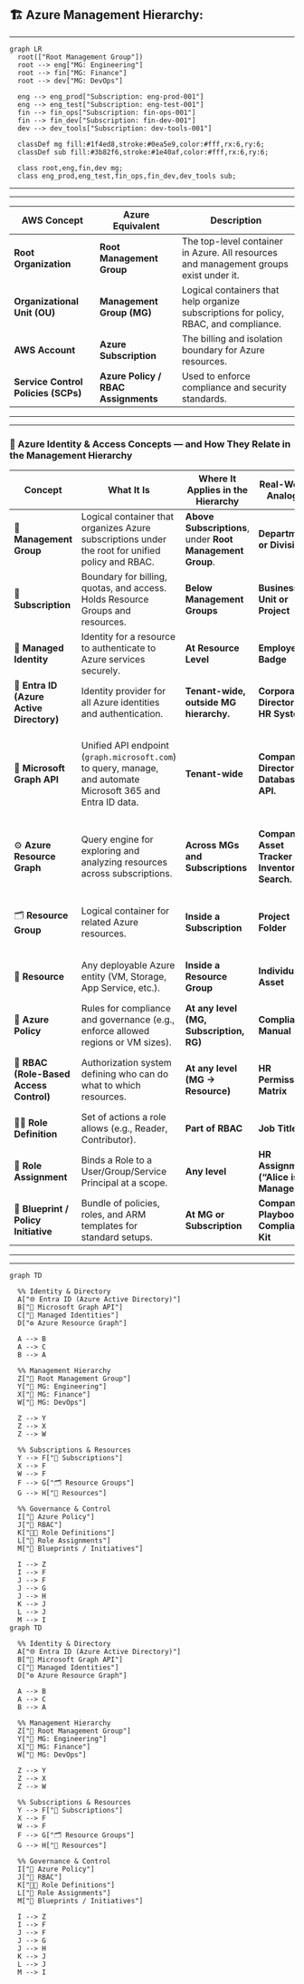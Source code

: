 ## 🏗️ Azure Management Hierarchy:

---
```mermaid
graph LR
  root(["Root Management Group"])
  root --> eng["MG: Engineering"]
  root --> fin["MG: Finance"]
  root --> dev["MG: DevOps"]

  eng --> eng_prod["Subscription: eng-prod-001"]
  eng --> eng_test["Subscription: eng-test-001"]
  fin --> fin_ops["Subscription: fin-ops-001"]
  fin --> fin_dev["Subscription: fin-dev-001"]
  dev --> dev_tools["Subscription: dev-tools-001"]

  classDef mg fill:#1f4ed8,stroke:#0ea5e9,color:#fff,rx:6,ry:6;
  classDef sub fill:#3b82f6,stroke:#1e40af,color:#fff,rx:6,ry:6;

  class root,eng,fin,dev mg;
  class eng_prod,eng_test,fin_ops,fin_dev,dev_tools sub;

```
---
---

| AWS Concept                         | Azure Equivalent                    | Description                                                                           |
| ----------------------------------- | ----------------------------------- | ------------------------------------------------------------------------------------- |
| **Root Organization**               | **Root Management Group**           | The top-level container in Azure. All resources and management groups exist under it. |
| **Organizational Unit (OU)**        | **Management Group (MG)**           | Logical containers that help organize subscriptions for policy, RBAC, and compliance. |
| **AWS Account**                     | **Azure Subscription**              | The billing and isolation boundary for Azure resources.                               |
| **Service Control Policies (SCPs)** | **Azure Policy / RBAC Assignments** | Used to enforce compliance and security standards.                                    |

---
---
### 🧩 Azure Identity & Access Concepts — and How They Relate in the Management Hierarchy

| **Concept**                              | **What It Is**                                                                                               | **Where It Applies in the Hierarchy**                     | **Real-World Analogy**                        | **Relation to Others**                                                              |
| ---------------------------------------- | ------------------------------------------------------------------------------------------------------------ | --------------------------------------------------------- | --------------------------------------------- | ----------------------------------------------------------------------------------- |
| 🏢 **Management Group**                  | Logical container that organizes Azure subscriptions under the root for unified policy and RBAC.             | **Above Subscriptions**, under **Root Management Group**. | **Department or Division**                    | Policies and RBAC inherit downward.                                                 |
| 💠 **Subscription**                      | Boundary for billing, quotas, and access. Holds Resource Groups and resources.                               | **Below Management Groups**                               | **Business Unit or Project**                  | Receives inherited governance from MG.                                              |
| 🤝 **Managed Identity**                  | Identity for a resource to authenticate to Azure services securely.                                          | **At Resource Level**                                     | **Employee Badge**                            | Removes the need for stored credentials.                                            |
| 🧩 **Entra ID (Azure Active Directory)** | Identity provider for all Azure identities and authentication.                                               | **Tenant-wide, outside MG hierarchy.**                    | **Corporate Directory / HR System.**          | Central to RBAC, policies, and authentication.                                      |
| 🧭 **Microsoft Graph API**               | Unified API endpoint (`graph.microsoft.com`) to query, manage, and automate Microsoft 365 and Entra ID data. | **Tenant-wide**                                           | **Company Directory Database API.**           | Replaces Azure AD Graph API; used for managing users, groups, roles, policies, etc. |
| ⚙️ **Azure Resource Graph**              | Query engine for exploring and analyzing resources across subscriptions.                                     | **Across MGs and Subscriptions**                          | **Company Asset Tracker / Inventory Search.** | Provides resource-level visibility via `az graph query` or ARM REST API.            |
| 🗂️ **Resource Group**                   | Logical container for related Azure resources.                                                               | **Inside a Subscription**                                 | **Project Folder**                            | Groups resources for lifecycle and access management.                               |
| 🧱 **Resource**                          | Any deployable Azure entity (VM, Storage, App Service, etc.).                                                | **Inside a Resource Group**                               | **Individual Asset**                          | Enforces inherited policies and RBAC.                                               |
| 🔐 **Azure Policy**                      | Rules for compliance and governance (e.g., enforce allowed regions or VM sizes).                             | **At any level (MG, Subscription, RG)**                   | **Compliance Manual**                         | Works with RBAC — defines *what can exist*.                                         |
| 👥 **RBAC (Role-Based Access Control)**  | Authorization system defining who can do what to which resources.                                            | **At any level (MG → Resource)**                          | **HR Permission Matrix**                      | Uses roles and assignments tied to Entra ID identities.                             |
| 🧑‍💼 **Role Definition**                | Set of actions a role allows (e.g., Reader, Contributor).                                                    | **Part of RBAC**                                          | **Job Title**                                 | Defines allowed actions.                                                            |
| 🪪 **Role Assignment**                   | Binds a Role to a User/Group/Service Principal at a scope.                                                   | **Any level**                                             | **HR Assignment (“Alice is Manager”)**        | Enforces access rights.                                                             |
| 📜 **Blueprint / Policy Initiative**     | Bundle of policies, roles, and ARM templates for standard setups.                                            | **At MG or Subscription**                                 | **Company Playbook / Compliance Kit**         | Ensures consistent deployment.                                                      |


---
---

```mermaid
graph TD

  %% Identity & Directory
  A["🌐 Entra ID (Azure Active Directory)"]
  B["🧭 Microsoft Graph API"]
  C["🤝 Managed Identities"]
  D["⚙️ Azure Resource Graph"]

  A --> B
  A --> C
  B --> A

  %% Management Hierarchy
  Z["🏢 Root Management Group"]
  Y["📁 MG: Engineering"]
  X["📁 MG: Finance"]
  W["📁 MG: DevOps"]

  Z --> Y
  Z --> X
  Z --> W

  %% Subscriptions & Resources
  Y --> F["💠 Subscriptions"]
  X --> F
  W --> F
  F --> G["🗂️ Resource Groups"]
  G --> H["🧱 Resources"]

  %% Governance & Control
  I["🔐 Azure Policy"]
  J["👥 RBAC"]
  K["🧑‍💼 Role Definitions"]
  L["🪪 Role Assignments"]
  M["📜 Blueprints / Initiatives"]

  I --> Z
  I --> F
  J --> F
  J --> G
  J --> H
  K --> J
  L --> J
  M --> I
graph TD

  %% Identity & Directory
  A["🌐 Entra ID (Azure Active Directory)"]
  B["🧭 Microsoft Graph API"]
  C["🤝 Managed Identities"]
  D["⚙️ Azure Resource Graph"]

  A --> B
  A --> C
  B --> A

  %% Management Hierarchy
  Z["🏢 Root Management Group"]
  Y["📁 MG: Engineering"]
  X["📁 MG: Finance"]
  W["📁 MG: DevOps"]

  Z --> Y
  Z --> X
  Z --> W

  %% Subscriptions & Resources
  Y --> F["💠 Subscriptions"]
  X --> F
  W --> F
  F --> G["🗂️ Resource Groups"]
  G --> H["🧱 Resources"]

  %% Governance & Control
  I["🔐 Azure Policy"]
  J["👥 RBAC"]
  K["🧑‍💼 Role Definitions"]
  L["🪪 Role Assignments"]
  M["📜 Blueprints / Initiatives"]

  I --> Z
  I --> F
  J --> F
  J --> G
  J --> H
  K --> J
  L --> J
  M --> I

```
